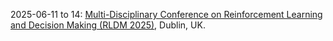 2025-06-11 to 14: [Multi-Disciplinary Conference on Reinforcement Learning and Decision Making (RLDM 2025)](https://rldm.org/), Dublin, UK.

